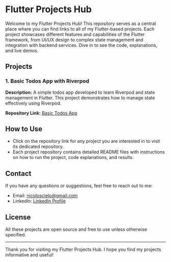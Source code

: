 # Flutter Projects Hub

Welcome to my Flutter Projects Hub! This repository serves as a central place where you can find links to all of my Flutter-based projects. Each project showcases different features and capabilities of the Flutter framework, from UI/UX design to complex state management and integration with backend services. Dive in to see the code, explanations, and live demos.

## Projects

### 1. Basic Todos App with Riverpod
**Description:** A simple todos app developed to learn Riverpod and state management in Flutter. This project demonstrates how to manage state effectively using Riverpod.

**Repository Link:** [Basic Todos App](https://github.com/DevCielo/todos_app)

## How to Use

- Click on the repository link for any project you are interested in to visit its dedicated repository.
- Each project repository contains detailed README files with instructions on how to run the project, code explanations, and results.

## Contact

If you have any questions or suggestions, feel free to reach out to me:
- Email: nicoloscielo@gmail.com
- LinkedIn: [LinkedIn Profile](https://www.linkedin.com/in/cielo-nicolosi-567b9327a/)

## License

All these projects are open source and free to use unless otherwise specified.

---

Thank you for visiting my Flutter Projects Hub. I hope you find my projects informative and useful!

